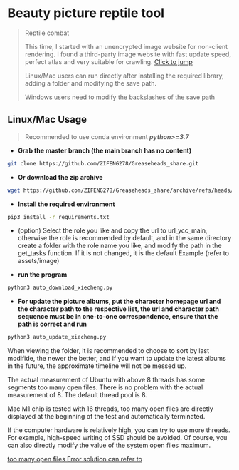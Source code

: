 # Beauty picture reptile tool

> Reptile combat
>
> This time, I started with an unencrypted image website for non-client rendering. I found a third-party image website with fast update speed, perfect atlas and very suitable for crawling. [Click to jump](https://www.xsnvshen.com)
>
> Linux/Mac users can run directly after installing the required library, adding a folder and modifying the save path.
>
> Windows users need to modify the backslashes of the save path



## Linux/Mac Usage

> Recommended to use conda environment ***python>=3.7***

- **Grab the master branch (the main branch has no content)**

```bash
git clone https://github.com/ZIFENG278/Greaseheads_share.git
```
- **Or download the zip archive**
```bash
wget https://github.com/ZIFENG278/Greaseheads_share/archive/refs/heads/master.zip
```
- **Install the required environment**

```bash
pip3 install -r requirements.txt
```

- (option) Select the role you like and copy the url to url_ycc_main, otherwise the role is recommended by default, and in the same directory create a folder with the role name you like, and modify the path in the get_tasks function. 
If it is not changed, it is the default Example (refer to assets/image)


- **run the program**
```bash
python3 auto_download_xiecheng.py
```
- **For update the picture albums, put the character homepage url and the character path to the respective list, the url and character path sequence must be in one-to-one correspondence, ensure that the path is correct and run**
```bash
python3 auto_update_xiecheng.py
````
When viewing the folder, it is recommended to choose to sort by last modifide, the newer the better, and if you want to update the latest albums in the future, the approximate timeline will not be messed up.

The actual measurement of Ubuntu with above 8 threads has some segments too many open files. There is no problem with the actual measurement of 8. The default thread pool is 8.

Mac M1 chip is tested with 16 threads, too many open files are directly displayed at the beginning of the test and automatically terminated.

If the computer hardware is relatively high, you can try to use more threads. For example, high-speed writing of SSD should be avoided. Of course, you can also directly modify the value of the system open files maximum.

[too many open files Error solution can refer to](https://support.axway.com/kb/101749/language/en#:~:text=The%20%22Too%20many%20open%20files%22%20message%20means%20that%20the%20operating,command%20displays%20the%20current%20limit.)



